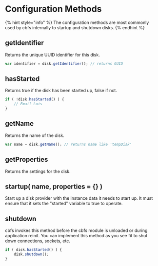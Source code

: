 # Configuration Methods

{% hint style="info" %}
The configuration methods are most commonly used by cbfs internally to startup and shutdown disks.&#x20;
{% endhint %}

## getIdentifier

Returns the unique UUID identifier for this disk.

```javascript
var identifier = disk.getIdentifier(); // returns GUID
```

## hasStarted

Returns true if the disk has been started up, false if not.

```javascript
if ( !disk.hasStarted() ) {
    // Email Luis
}
```

## getName

Returns the name of the disk.

```javascript
var name = disk.getName(); // returns name like 'tempDisk'
```

## getProperties

Returns the settings for the disk.

## startup( name, properties = {} )

Start up a disk provider with the instance data it needs to start up. It must ensure that it sets the "started" variable to true to operate.

## shutdown

cbfs invokes this method before the cbfs module is unloaded or during application reinit. You can implement this method as you see fit to shut down connections, sockets, etc.

```javascript
if ( disk.hasStarted() ) {
    disk.shutdown();
}
```

